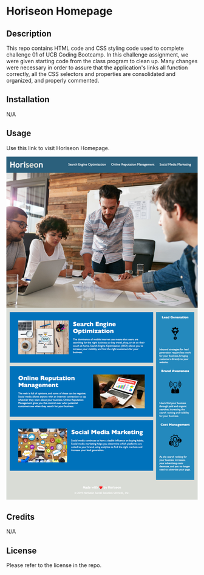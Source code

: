 # Horiseon Homepage

## Description
This repo contains HTML code and CSS styling code used to complete challenge 01 of UCB Coding Bootcamp. In this challenge assignment, we were given starting code from the class program to clean up. Many changes were necessary in order to assure that the application's links all function correctly, all the CSS selectors and properties are consolidated and organized, and properly commented.
 
 ## Installation 
 N/A
 
 ## Usage
 Use this link to visit Horiseon Homepage. 

 ![alt text](assets/images/127.0.0.1_5500_index.html.png)
 
 
 ## Credits 
 N/A
 
 ## License
 Please refer to the license in the repo. 
